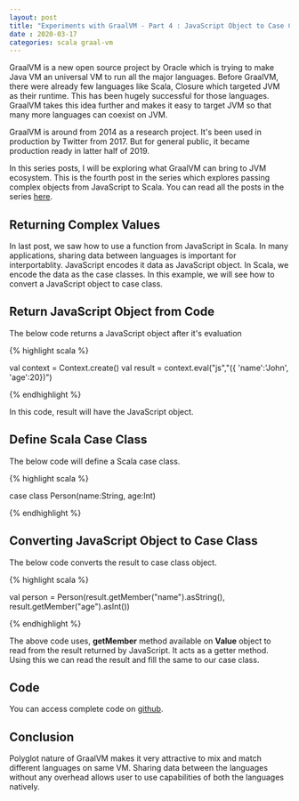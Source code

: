 ```yaml
---
layout: post
title: "Experiments with GraalVM - Part 4 : JavaScript Object to Case Class"
date : 2020-03-17
categories: scala graal-vm
---
```

GraalVM is a new open source project by Oracle which is trying to make Java VM an universal VM to run all the major languages. Before GraalVM, there were already few languages like Scala, Closure which targeted JVM as their runtime. This has been hugely successful for those languages. GraalVM takes this idea further and makes it easy to target JVM so that many more languages can coexist on JVM.

GraalVM is around from 2014 as a research project. It's been used in production by Twitter from 2017. But for general public, it became production ready in latter half of 2019.

In this series posts, I will be exploring what GraalVM can bring to JVM ecosystem. This is the fourth post in the series which explores passing complex objects from JavaScript to Scala. You can read all the posts in the series [here](/categories/graal-vm).


## Returning Complex Values

In last post, we saw how to use a function from JavaScript in Scala. In many applications, sharing data between languages is important for interportablity. JavaScript encodes it data as JavaScript object. In Scala, we encode the data as the case classes. In this example, we will see how to convert a JavaScript object to case class.


## Return JavaScript Object from Code

The below code returns a JavaScript object after it's evaluation

{% highlight scala %}

val context = Context.create()
val result = context.eval("js","({ 'name':'John', 'age':20})")

{% endhighlight %}

In this code, result will have the JavaScript object.


## Define Scala Case Class

The below code will define a Scala case class.

{% highlight scala %}

case class Person(name:String, age:Int)

{% endhighlight %}


## Converting JavaScript Object to Case Class

The below code converts the result to case class object.

{% highlight scala %}

 val person = Person(result.getMember("name").asString(), result.getMember("age").asInt())

{% endhighlight %}

The above code uses, **getMember** method available on **Value** object to read from the result returned by JavaScript. It acts as a getter method. Using this we can read the result and fill the same to our case class.

## Code


You can access complete code on [github](https://github.com/phatak-dev/GraalVMExperiments/blob/master/src/main/scala/com/madhukaraphatak/graalvm/CaseClassFromJson.scala).


## Conclusion

Polyglot nature of GraalVM makes it very attractive to mix and match different languages on same VM. Sharing data between the languages without any overhead allows user to use capabilities of both the languages natively. 
